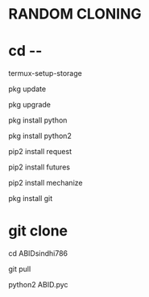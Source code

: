 # RANDOM CLONING
# cd --


termux-setup-storage

pkg update

pkg upgrade



pkg install python

pkg install python2 

pip2 install request


pip2 install futures 

pip2 install mechanize

pkg install git 

# git clone 

cd ABIDsindhi786

git pull 

python2 ABID.pyc
